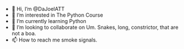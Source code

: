 - 👋 Hi, I’m @DaJoelATT
- 👀 I’m interested in The Python Course
- 🌱 I’m currently learning Python
- 💞️ I’m looking to collaborate on Um.  Snakes, long, constrictor, that are not a boa.
- 📫 How to reach me smoke signals.

<!---
DaJoelATT/DaJoelATT is a ✨ special ✨ repository because its `README.md` (this file) appears on your GitHub profile.
You can click the Preview link to take a look at your changes.
--->
